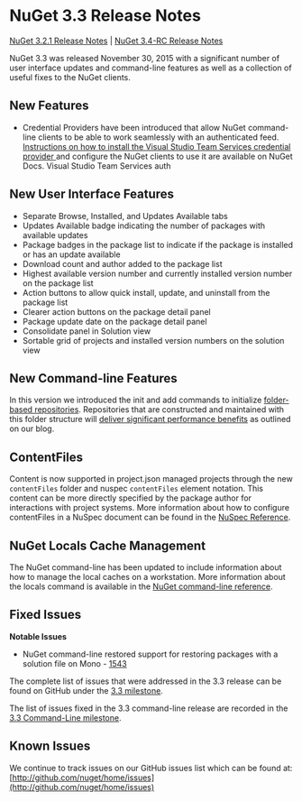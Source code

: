 
# NuGet 3.3 Release Notes

[NuGet 3.2.1 Release Notes](/release-notes/nuget-3.2.1) | [NuGet 3.4-RC Release Notes](/release-notes/nuget-3.4-RC) 

NuGet 3.3 was released November 30, 2015 with a significant number of user interface updates and command-line features as well as a collection of useful fixes to the NuGet clients.

## New Features

* Credential Providers have been introduced that allow NuGet command-line clients to be able to work seamlessly with an authenticated feed.  [Instructions on how to install the Visual Studio Team Services credential provider ](http://docs.nuget.org/Consume/Credential-Providers) and configure the NuGet clients to use it are available on NuGet Docs.  Visual Studio Team Services auth

## New User Interface Features

* Separate Browse, Installed, and Updates Available tabs
* Updates Available badge indicating the number of packages with available updates
* Package badges in the package list to indicate if the package is installed or has an update available
* Download count and author added to the package list
* Highest available version number and currently installed version number on the package list 
* Action buttons to allow quick install, update, and uninstall from the package list
* Clearer action buttons on the package detail panel
* Package update date on the package detail panel
* Consolidate panel in Solution view
* Sortable grid of projects and installed version numbers on the solution view

## New Command-line Features

In this version we introduced the init and add commands to initialize [folder-based repositories](http://docs.nuget.org/Consume/Command-Line-Reference#folder-repository-commands).  Repositories that are constructed and maintained with this folder structure will [deliver significant performance benefits](http://blog.nuget.org/20150922/Accelerate-Package-Source.html) as outlined on our blog. 

## ContentFiles

Content is now supported in project.json managed projects through the new `contentFiles` folder and nuspec `contentFiles` element notation.  This content can be more directly specified by the package author for interactions with project systems.  More information about how to configure contentFiles in a NuSpec document can be found in the [NuSpec Reference](http://docs.nuget.org/Create/Nuspec-Reference#contentfiles-with-visual-studio-2015-update-1-and-later).

## NuGet Locals Cache Management 

The NuGet command-line has been updated to include information about how to manage the local caches on a workstation.  More information about the locals command is available in the [NuGet command-line reference](http://docs.nuget.org/Consume/Command-Line-Reference#locals-command).

## Fixed Issues

**Notable Issues**

* NuGet command-line restored support for restoring packages with a solution file on Mono - [1543](https://github.com/NuGet/Home/issues/1543)

The complete list of issues that were addressed in the 3.3 release can be found on GitHub under the [3.3 milestone](https://github.com/NuGet/Home/issues?q=is%3Aissue+milestone%3A3.3.0+is%3Aclosed).  

The list of issues fixed in the 3.3 command-line release are recorded in the [3.3 Command-Line milestone](https://github.com/NuGet/Home/issues?q=is%3Aissue+is%3Aclosed+milestone%3A3.3.0-commandline).

## Known Issues

We continue to track issues on our GitHub issues list which can be found at: [http://github.com/nuget/home/issues](http://github.com/nuget/home/issues)
